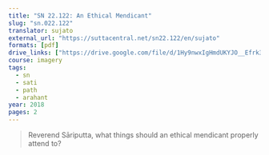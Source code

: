 ```yaml
---
title: "SN 22.122: An Ethical Mendicant"
slug: "sn.022.122"
translator: sujato
external_url: "https://suttacentral.net/sn22.122/en/sujato"
formats: [pdf]
drive_links: ["https://drive.google.com/file/d/1Hy9nwxIgHmdUKYJO__Efrk3f9r5vCIXj"]
course: imagery
tags:
  - sn
  - sati
  - path
  - arahant
year: 2018
pages: 2
---
```


> Reverend Sāriputta, what things should an ethical mendicant properly attend to?


